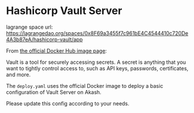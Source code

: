 # Hashicorp Vault Server

lagrange space url: https://lagrangedao.org/spaces/0x8F69a3455f7c961bE4C4544410c720De4A3b87eA/hashicorp-vault/app

From [the official Docker Hub image page](https://hub.docker.com/_/vault):

Vault is a tool for securely accessing secrets. A secret is anything that you want to tightly control access to, such as API keys, passwords, certificates, and more.

The `deploy.yaml` uses the official Docker image to deploy a basic configuration of Vault Server on Akash.

Please update this config according to your needs.

